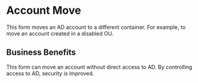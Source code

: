 # Account Move

This form moves an AD account to a different container. For example, to move an account created in a disabled OU.

## Business Benefits

This form can move an account without direct access to AD. By controlling access to AD, security is improved.

